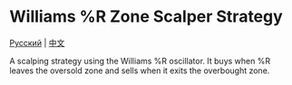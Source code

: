 # Williams %R Zone Scalper Strategy
[Русский](README_ru.md) | [中文](README_cn.md)

A scalping strategy using the Williams %R oscillator. It buys when %R leaves the oversold zone and sells when it exits the overbought zone.
